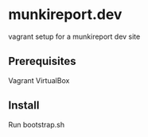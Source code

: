 munkireport.dev
===============

vagrant setup for a munkireport dev site

Prerequisites
---

Vagrant
VirtualBox

Install
---

Run bootstrap.sh


